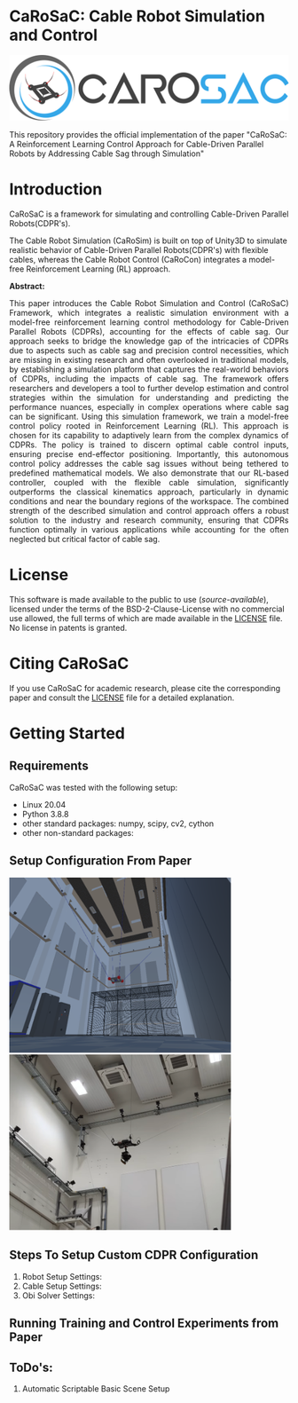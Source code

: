 # CaRoSaC: Cable Robot Simulation and Control

![CaRoSaC Framework Logo](./figures/carosac_logo.svg)


This repository provides the official implementation of the paper "CaRoSaC: A Reinforcement Learning Control Approach for Cable-Driven Parallel Robots by Addressing Cable Sag through Simulation"

# Introduction
CaRoSaC is a framework for simulating and controlling Cable-Driven Parallel Robots(CDPR's).

The Cable Robot Simulation (CaRoSim) is built on top of Unity3D to simulate realistic behavior of Cable-Driven Parallel Robots(CDPR's) with flexible cables, whereas the Cable Robot Control (CaRoCon) integrates a model-free Reinforcement Learning (RL) approach.



**Abstract:**  <div align="justify"> This paper introduces the Cable Robot Simulation and Control (CaRoSaC) Framework, which integrates a realistic simulation environment with a model-free reinforcement learning control methodology for Cable-Driven Parallel Robots (CDPRs), accounting for the effects of cable sag. Our approach seeks to bridge the knowledge gap of the intricacies of CDPRs due to aspects such as cable sag and precision control necessities, which are missing in existing research and often overlooked in traditional models, by establishing a simulation platform that captures the real-world behaviors of CDPRs, including the impacts of cable sag. The framework offers researchers and developers a tool to further develop estimation and control strategies within the simulation for understanding and predicting the performance nuances, especially in complex operations where cable sag can be significant. Using this simulation framework, we train a model-free control policy rooted in Reinforcement Learning (RL). This approach is chosen for its capability to adaptively learn from the complex dynamics of CDPRs. The policy is trained to discern optimal cable control inputs, ensuring precise end-effector positioning. Importantly, this autonomous control policy addresses the cable sag issues without being tethered to predefined mathematical models. We also demonstrate that our RL-based controller, coupled with the flexible cable simulation, significantly outperforms the classical kinematics approach, particularly in dynamic conditions and near the boundary regions of the workspace. The combined strength of the described simulation and control approach offers a robust solution to the industry and research community, ensuring that CDPRs function optimally in various applications while accounting for the often neglected but critical factor of cable sag. </div>

# License
This software is made available to the public to use (_source-available_), licensed under the terms of the BSD-2-Clause-License with no commercial use allowed, the full terms of which are made available in the [LICENSE](./LICENSE) file. No license in patents is granted.

# Citing CaRoSaC

If you use CaRoSaC for academic research, please cite the corresponding paper and consult the [LICENSE](./LICENSE) file for a detailed explanation.

# Getting Started

## Requirements

CaRoSaC was tested with the following setup:

* Linux 20.04
* Python 3.8.8
* other standard packages: numpy, scipy, cv2, cython
* other non-standard packages:

## Setup Configuration From Paper
  <img src="./figures/sim_sys.svg" alt="drawing" width="400"/> <img src="./figures/real_sys.svg" alt="drawing" width="400"/>

## Steps To Setup Custom CDPR Configuration
  1. Robot Setup Settings:
  2. Cable Setup Settings:
  3. Obi Solver Settings:

  [//]: # (4. Python Communication Settings:)

  [//]: # (5. RL Control Agent - TD3:)
  
  [//]: # (6. Controller Training Parameters:)

## Running Training and Control Experiments from Paper

## ToDo's: 
  1. Automatic Scriptable Basic Scene Setup



